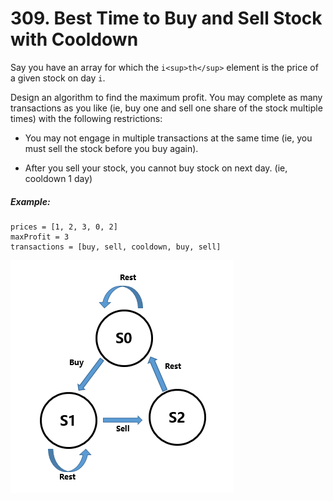 # 309. Best Time to Buy and Sell Stock with Cooldown
Say you have an array for which the `i<sup>th</sup>` element is the price of a given stock on day `i`.

Design an algorithm to find the maximum profit. You may complete as many transactions as you like (ie, buy one and sell one share of the stock multiple times) with the following restrictions:

* You may not engage in multiple transactions at the same time (ie, you must sell the stock before you buy again).

* After you sell your stock, you cannot buy stock on next day. (ie, cooldown 1 day)

##### Example:
```
prices = [1, 2, 3, 0, 2]
maxProfit = 3
transactions = [buy, sell, cooldown, buy, sell]
```
![image](https://raw.githubusercontent.com/zj972/leetcode/master/code/309.%20Best%20Time%20to%20Buy%20and%20Sell%20Stock%20with%20Cooldown/%E7%8A%B6%E6%80%81%E8%BD%AC%E7%A7%BB%E5%9B%BE.png)
